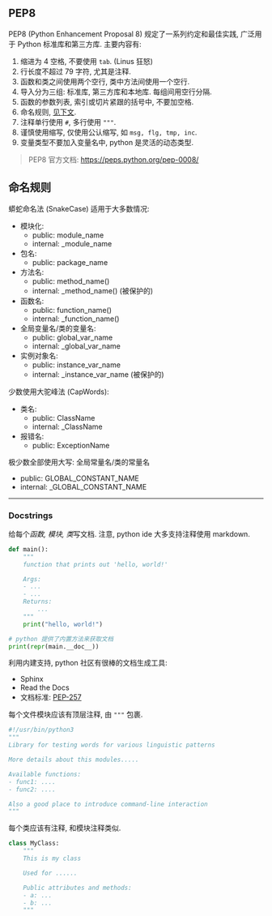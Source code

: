 ## PEP8

PEP8 (Python Enhancement Proposal 8) 规定了一系列约定和最佳实践, 广泛用于 Python 标准库和第三方库. 主要内容有:

1. 缩进为 4 空格, 不要使用 `tab`. (Linus 狂怒)
2. 行长度不超过 79 字符, 尤其是注释.
3. 函数和类之间使用两个空行, 类中方法间使用一个空行.
4. 导入分为三组: 标准库, 第三方库和本地库. 每组间用空行分隔.
5. 函数的参数列表, 索引或切片紧跟的括号中, 不要加空格.
6. 命名规则, [见下文](pep8%20style.md#命名规则).
7. 注释单行使用 `#`, 多行使用 `"""`.
8. 谨慎使用缩写, 仅使用公认缩写, 如 `msg, flg, tmp, inc`.
9. 变量类型不要加入变量名中, python 是灵活的动态类型.

> PEP8 官方文档: https://peps.python.org/pep-0008/

## 命名规则

蟒蛇命名法 (SnakeCase) 适用于大多数情况:
* 模块化:
    - public: module_name
    - internal: _module_name
* 包名:
    - public: package_name
* 方法名:
    - public: method_name()
    - internal: _method_name() (被保护的)
* 函数名:
    - public: function_name()
    - internal: _function_name()
* 全局变量名/类的变量名:
    - public: global_var_name
    - internal: _global_var_name
* 实例对象名:
    - public: instance_var_name
    - internal: _instance_var_name (被保护的)

少数使用大驼峰法 (CapWords):
* 类名:
    - public: ClassName
    - internal: _ClassName
* 报错名:
    - public: ExceptionName

极少数全部使用大写: 全局常量名/类的常量名
- public: GLOBAL_CONSTANT_NAME
- internal: _GLOBAL_CONSTANT_NAME   

***

### Docstrings

给每个*函数, 模块, 类*写文档. 注意, python ide 大多支持注释使用 markdown.

```python
def main():
	"""
	function that prints out 'hello, world!'

	Args: 
	- ...
	- ...
	Returns:
		...
	"""
	print("hello, world!")

# python 提供了内置方法来获取文档
print(repr(main.__doc__))
```

利用内建支持, python 社区有很棒的文档生成工具:
- Sphinx
- Read the Docs
- 文档标准: [PEP-257](http://www.python.org/dev/peps/pep-0257/)

每个文件模块应该有顶层注释, 由 `"""` 包裹.

```python
#!/usr/bin/python3
"""
Library for testing words for various linguistic patterns

More details about this modules.....

Available functions:
- func1: ....
- func2: ....

Also a good place to introduce command-line interaction
"""
```

每个类应该有注释, 和模块注释类似.

```python
class MyClass:
	"""
	This is my class

	Used for ......

	Public attributes and methods:
	- a: ...
	- b: ...
	"""
```